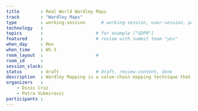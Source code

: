 ```yaml
---
title        : Real World Wardley Maps
track        : "Wardley Maps"
type         : working-session      # working-session, user-session, product-session
technology   :
topics       :                    # for example ["GDPR"]
featured     :                    # review with summit team "yes"
when_day     : Mon
when_time    : WS-3
room_layout  :                    #
room_id      : 
session_slack: 
status       : draft              # draft, review-content, done
description  : Wardley Mapping is a value-chain mapping technique that has taken the strategy world by storm in recent years. First developed by Simon Wardley to navigate the emerging cloud computing industry, it's now exploded into dozens of different industries and applications. It is used both in the public and private sectors to great effect. This session will provide you with real world examples of companies providing services in digital security that have applied Wardley maps and the results that they have reached. 
organizers   :
    - Dinis Cruz
    - Petra Vukmirovic
participants :
---
```



<!--(add intro)

## WHY

(...)

## What

(...)

## Outcomes

(...)

## References

(...)


## Previous-->
